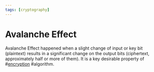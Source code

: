 ```yaml
---
tags: [cryptography]
---
```


# Avalanche Effect

Avalanche Effect happened when a slight change of input or key bit (plaintext)
results in a significant change on the output bits (ciphertext, approximately
half or more of them). It is a key desirable property of
#[encryption](202209281121.md) #algorithm.
